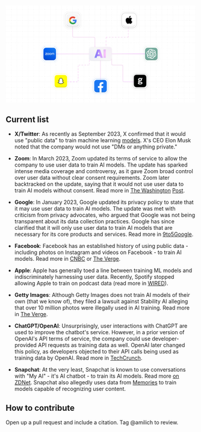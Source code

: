 
![Companies training AI on user data](https://github.com/skiff-org/skiff-org.github.io/blob/main/blogs/aiblog.png?raw=true)

## Current list

-   **X/Twitter**: As recently as September 2023, X confirmed that it would use "public data" to train machine learning [models](https://techcrunch.com/2023/09/01/xs-privacy-policy-confirms-it-will-use-public-data-to-train-ai-models/). X's CEO Elon Musk noted that the company would not use "DMs or anything private." 

-   **Zoom**: In March 2023, Zoom updated its terms of service to allow the company to use user data to train AI models. The update has sparked intense media coverage and controversy, as it gave Zoom broad control over user data without clear consent requirements. Zoom later backtracked on the update, saying that it would not use user data to train AI models without consent. Read more in [The Washington](https://www.washingtonpost.com/politics/2023/08/08/zooms-privacy-tweaks-stoke-fears-that-its-calls-will-be-used-train-ai/) [Post](https://www.washingtonpost.com/politics/2023/08/08/zooms-privacy-tweaks-stoke-fears-that-its-calls-will-be-used-train-ai/).

-   **Google**: In January 2023, Google updated its privacy policy to state that it may use user data to train AI models. The update was met with criticism from privacy advocates, who argued that Google was not being transparent about its data collection practices. Google has since clarified that it will only use user data to train AI models that are necessary for its core products and services. Read more in [9to5Google](https://9to5google.com/2023/07/03/google-privacy-policy-ai-training-data/).

-   **Facebook**: Facebook has an established history of using public data - including photos on Instagram and videos on Facebook - to train AI models. Read more in [CNBC](https://www.cnbc.com/2021/03/04/facebook-trains-ai-to-see-using-1-billion-public-instagram-photos-.html) or [The Verge](https://www.theverge.com/2021/3/12/22326975/facebook-training-ai-public-videos-digital-memories).

-  **Apple**: Apple has generally toed a line between training ML models and indiscriminately harnessing user data. Recently, Spotify stopped allowing Apple to train on podcast data (read more in [WIRED](https://www.wired.com/story/apple-spotify-audiobook-narrators-ai-contract/)).

-   **Getty Images**: Although Getty Images does not train AI models of their own (that we know of), they filed a lawsuit against Stability AI alleging that over 10 million photos were illegally used in AI training. Read more in [The Verge](https://www.theverge.com/2023/2/6/23587393/ai-art-copyright-lawsuit-getty-images-stable-diffusion).

-   **ChatGPT/OpenAI**: Unsurprisingly, user interactions with ChatGPT are used to improve the chatbot's service. However, in a prior version of OpenAI's API terms of service, the company could use developer-provided API requests as training data as well. OpenAI later changed this policy, as developers objected to their API calls being used as training data by OpenAI. Read more in [TechCrunch](https://techcrunch.com/2023/03/01/addressing-criticism-openai-will-no-longer-use-customer-data-to-train-its-models-by-default/).

-   **Snapchat**: At the very least, Snapchat is known to use conversations with "My AI" - it's AI chatbot - to train its AI models. Read more [on ZDNet](https://www.zdnet.com/article/do-you-use-snapchats-ai-chatbot-heres-the-data-its-pulling-from-you/). Snapchat also allegedly uses data from [Memories](https://dot.la/what-data-does-snapchat-collect-2658631894.html) to train models capable of recognizing user content.
## How to contribute

Open up a pull request and include a citation. Tag @amilich to review.
